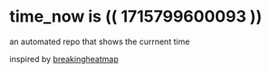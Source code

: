 # time_now is (( 1715799600093 ))

an automated repo that shows the currnent time

inspired by [breakingheatmap](https://github.com/breakingheatmap/breakingheatmap)